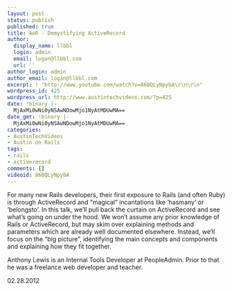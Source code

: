 ```yaml
---
layout: post
status: publish
published: true
title: AoR - Demystifying ActiveRecord
author:
  display_name: llbbl
  login: admin
  email: logan@llbbl.com
  url: ''
author_login: admin
author_email: logan@llbbl.com
excerpt: ! "http://www.youtube.com/watch?v=86BQLyNpybA\r\n\r\n"
wordpress_id: 425
wordpress_url: http://www.austintechvideos.com/?p=425
date: !binary |-
  MjAxMi0wNi0yNSAwNDowMjo1NyAtMDUwMA==
date_gmt: !binary |-
  MjAxMi0wNi0yNSAwNDowMjo1NyAtMDUwMA==
categories:
- AustinTechVideos
- Austin on Rails
tags:
- rails
- activerecord
comments: []
videoid: 86BQLyNpybA
---
```

<p>For many new Rails developers, their first exposure to Rails (and often Ruby) is through ActiveRecord and
“magical” incantations like ‘hasmany’ or ‘belongsto’. In this talk, we’ll pull back the curtain on ActiveRecord
and see what’s going on under the hood. We won’t assume any prior knowledge of Rails or ActiveRecord, but may skim
over explaining methods and parameters which are already well documented elsewhere. Instead, we’ll focus on the
“big picture”, identifying the main concepts and components and explaining how they fit together.</p>
<p>Anthony Lewis is an Internal Tools Developer at PeopleAdmin. Prior to that he was a
freelance web developer and teacher.</p>
<p>02.28.2012</p>
